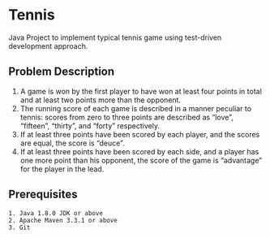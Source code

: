# Tennis

Java Project to implement typical tennis game using test-driven development approach. 

## Problem Description

1. A game is won by the first player to have won at least four points in total and at least two points more than the opponent.
2. The running score of each game is described in a manner peculiar to tennis: scores from zero to three points are described as “love”, “fifteen”, “thirty”, and “forty” respectively.
3. If at least three points have been scored by each player, and the scores are equal, the score is “deuce”.
4. If at least three points have been scored by each side, and a player has one more point than his opponent, the score of the game is “advantage” for the player in the lead.


## Prerequisites

```
1. Java 1.8.0 JDK or above
2. Apache Maven 3.3.1 or above
3. Git
```
